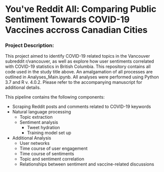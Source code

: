 # You've Reddit All: Comparing Public Sentiment Towards COVID-19 Vaccines accross Canadian Cities

### Project Description:
This project aimed to identify COVID-19 related topics in the Vancouver subreddit r/vancouver, as well as explore how user sentiments correlated with COVID-19 statistics in British Columbia. This repository contains all code used in the study title above. An amalgamation of all processes are outlined in Analyses_Main.ipynb. All analyses were performed using Python 3.7 and R v. 4.0.2. Please refer to the accompanying manuscript for additional details. 

This pipeline contains the following components:
* Scraping Reddit posts and comments related to COVID-19 keywords
* Natural language processing
  * Topic extraction 
  * Sentiment analysis
    * Tweet hydration 
    * Training model set up
* Additional Analysis
  * User networks 
  * Time course of user engagement
  * Time course of sentiments
  * Topic and sentiment correlation
  * Relationships between sentiment and vaccine-related discussions
   


